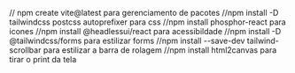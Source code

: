 // npm create vite@latest para gerenciamento de pacotes
//npm install -D tailwindcss postcss autoprefixer para css
//npm install phosphor-react para icones
//npm install @headlessui/react para acessibildade
//npm install -D @tailwindcss/forms para estilizar forms
//npm install --save-dev tailwind-scrollbar para estilizar a barra de rolagem
//npm install html2canvas para tirar o print da tela